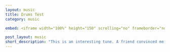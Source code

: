 ```yaml
---
layout: music
title: Drums Test
category: music

embed: <iframe width="100%" height="150" scrolling="no" frameborder="no" src="https://w.soundcloud.com/player/?url=https%3A//api.soundcloud.com/tracks/236774863&amp;auto_play=false&amp;hide_related=false&amp;show_comments=true&amp;show_user=true&amp;show_reposts=false&amp;visual=true"></iframe>

post_layout: music
short_description: "This is an interesting tune. A friend convinced me to spend a while trying to improve my the drums in my tracks. So I spent a couple weeks/months mostly focusing on my keydrums, and came up with this. I'm pretty happy with how it turned out, even if there is still so much more to learn!"
---
```

